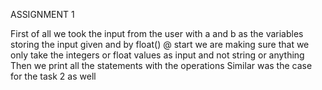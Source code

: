 ASSIGNMENT 1

First of all we took the input from the user with a and b as the variables storing the input given and by float() @ start we are making sure that we only take the integers or float values as input and not string or anything
Then we print all the statements with the operations 
Similar was the case for the task 2 as well 
